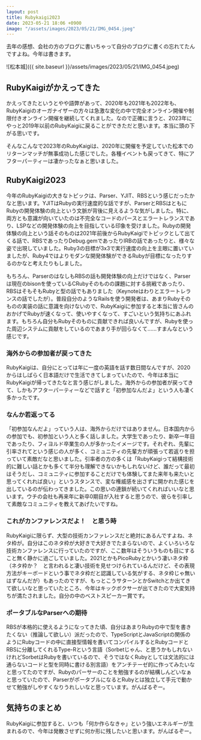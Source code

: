 ```yaml
---
layout: post
title: Rubykaigi2023
date: 2023-05-21 18:06 +0900
image: "/assets/images/2023/05/21/IMG_0454.jpeg"
---
```

去年の感想、会社の方のブログに書いちゃって自分のブログに書くの忘れてたんですよね。今年は書きます。

![松本城]({{ site.baseurl }}/assets/images/2023/05/21/IMG_0454.jpeg)

## RubyKaigiがかえってきた

かえってきたというとやや語弊があって、2020年も2021年も2022年も、RubyKaigiのオーガナイザーの方々は急激な変化の中で完全オンライン開催や制限付きオンライン開催を継続してくれました。なので正確に言うと、2023年にやっと2019年以前のRubyKaigiに戻ることができただと思います。本当に頭の下がる思いです。

そんなこんなで2023年のRubyKaigiは、2020年に開催を予定していた松本でのリターンマッチが無事成功した感じでした。各種イベントも戻ってきて、特にアフターパーティーは凄かったなぁと思いました。

<!--more-->

## RubyKaigi2023

今年のRubyKaigiの大きなトピックは、Parser、YJIT、RBSという感じだったかなと思います。YJITはRubyの実行速度的な話ですが、ParserとRBSはともにRubyの開発体験の向上という文脈が背後に見えるような気がしました。特に、両方とも意識が向いていたのは不完全なコードのパースとエラートレランスであり、LSPなどの開発体験の向上を目指している印象を受けました。Rubyの開発体験の向上という話そのものは2021年前後からRubyKaigiでトピックとして出てくる話で、RBSであったりDebug.gemであったりIRBの話であったりと、様々な姿で出現していました。Ruby3の目標が3x3で実行速度の向上を主眼に置いていましたが、Ruby4ではよりモダンな開発体験ができるRubyが目標になったりするのかなと考えたりもしました。

もちろん、ParserのはなしもRBSの話も開発体験の向上だけではなく、Parserは現在のbisonを使っているCRubyそのものの課題に対する挑戦であったり、RBSはそもそもRubyと型の話でもありました（Keynoteはわりとエラートレランスの話でしたが）。普段自分のようなRailsを使う開発者は、あまりRubyそのものの実装の話に意識を向けないので、RubyKaigiに参加すると本当に皆さんのおかげでRubyが速くなって、使いやすくなって、すごいという気持ちにあふれます。もちろん自分もRubyそのものに貢献できれば良いんですが、Rubyを使った周辺システムに貢献をしているのであまり手が回らなくて……すまんなという感じです。

### 海外からの参加者が戻ってきた

RubyKaigiは、自分にとっては年に一度の英語を話す数日間なんですが、2020からはしばらく日本語だけで生活できてしまっていたので、今年は本当にRubyKaigiが帰ってきたなと言う感じがしました。海外からの参加者が戻ってきて、しかもアフターパーティーなどで話すと「初参加なんだよ」という人も凄く多かったです。

### なんか若返ってる

「初参加なんだよ」っていう人は、海外からだけではありません。日本国内からの参加でも、初参加という人と多く話しました。大学生であったり、新卒一年目であったり、フィヨルド卒業生の人が多かったイメージです。それぞれ、先輩に引率されてという感じの人が多く、コミュニティの先輩方が頑張って若返りを担っていて素敵だなと思いました。引率者の方の多くは「RubyKaigiって結構技術的に難しい話とかも多くて半分も理解できないかもしれないけど、誰だって最初はそうだし、コミュニティに参加することだけでも体験してまた来年も来たいと思ってくれれば良い」というスタンスで、変な権威感を出さずに開かれた感じを出しているのが伝わってきました。この思いの連鎖が続いてくれればいいなと思います。ウチの会社も再来年に新卒0期目が入社すると思うので、彼らを引率して素敵なコミュニティを教えてあげたいですね。

### これがカンファレンスだよ！　と思う時

RubyKaigiに限らず、大型の技術カンファレンスだと絶対にあるんですよね、ネタ枠が。自分はこのネタ枠が大好きで大好きでたまらないので、よくいろいろな技術カンファレンスに行っていたのですが、ここ数年はそういうものも目にすること無く静かに過ごしていました。2021とかもPicoRubyとかいう凄いネタ枠（ネタ枠か？　と言われると凄い技術を見せつけられているんだけど、その表現方法がキーボードという事でネタ枠だと認識している気がする、ネタ枠じゃ無いはずなんだが）もあったのですが、もっとこうサターンとかSwitchとか出てきて欲しいなと思っていたところ、今年はキックボクサーが出てきたので大変気持ちが満たされました。自分の中のベストスピーカー賞です。

### ポータブルなParserへの期待

RBSが本格的に使えるようになってきた頃、自分はあまりRubyの中で型を書きたくない（推論して欲しい）派だったので、TypeScriptとJavaScriptの関係のようにRubyコードの中に直接型情報を書いてコンパイルするとRubyコードとRBSに分離してくれるType-Rという言語（Sorbetじゃん、と思うかもしれないけれどSorbetはRubyを書いているので、そうではなくRubyとしては文法的には通らないコードと型を同時に書ける別言語）をアンチテーゼ的に作ってみたいなと思ってたのですが、Rubyのパーサーのことを勉強するのが結構しんどいなぁと思っていたので、ParserがポータブルになるとRubyとは独立して手元で動かせて勉強がしやすくなりうれしいなと思っています。がんばるぞー。


## 気持ちのまとめ

RubyKaigiに参加すると、いつも「何か作らなきゃ」という強いエネルギーが生まれるので、今年は発散させずに何か形に残したいと思います。がんばるぞー。